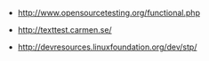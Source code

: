   * http://www.opensourcetesting.org/functional.php


  * http://texttest.carmen.se/
  * http://devresources.linuxfoundation.org/dev/stp/